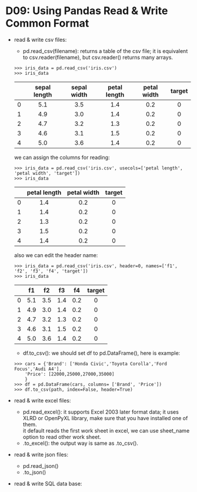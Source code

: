 # D09: Using Pandas Read & Write Common Format
*	read & write csv files:
	*	pd.read_csv(filename): returns a table of the csv file; it is equivalent to csv.reader(filename), but csv.reader() returns many arrays.<br>
	```
	>>> iris_data = pd.read_csv('iris.csv')
	>>> iris_data
	```

	|  | sepal length | sepal width | petal length | petal width | target |
	| :---: | :----------: | :---------: | :----------: | :---------: | :----: |
	| 0 | 5.1 | 3.5 | 1.4 | 0.2 | 0 |
	| 1 | 4.9 | 3.0 | 1.4 | 0.2 | 0 |
	| 2 | 4.7 | 3.2 | 1.3 | 0.2 | 0 |
	| 3 | 4.6 | 3.1 | 1.5 | 0.2 | 0 |
	| 4 | 5.0 | 3.6 | 1.4 | 0.2 | 0 |

	we can assign the columns for reading:<br>
	```
	>>> iris_data = pd.read_csv('iris.csv', usecols=['petal length', 'petal width', 'target'])
	>>> iris_data
	```

	|  | petal length | petal width | target |
	| :-: | :----------: | :---------: | :----: |
	| 0 | 1.4 | 0.2 | 0 |
	| 1 | 1.4 | 0.2 | 0 |
	| 2 | 1.3 | 0.2 | 0 |
	| 3 | 1.5 | 0.2 | 0 |
	| 4 | 1.4 | 0.2 | 0 |

	also we can edit the header name:<br>
	```
	>>> iris_data = pd.read_csv('iris.csv', header=0, names=['f1', 'f2', 'f3', 'f4', 'target'])
	>>> iris_data
	```

	|     | f1 | f2 | f3 | f4 | target |
	| :-: | :-: | :-: | :-: | :-: | :-: |
	| 0 | 5.1 | 3.5 | 1.4 | 0.2 | 0 |
	| 1 | 4.9 | 3.0 | 1.4 | 0.2 | 0 |
	| 2 | 4.7 | 3.2 | 1.3 | 0.2 | 0 |
	| 3 | 4.6 | 3.1 | 1.5 | 0.2 | 0 |
	| 4 | 5.0 | 3.6 | 1.4 | 0.2 | 0 |

	*	df.to_csv(): we should set df to pd.DataFrame(), here is example:<br>
	```
	>>> cars = {'Brand': ['Honda Civic','Toyota Corolla','Ford Focus','Audi A4'],
        'Price': [22000,25000,27000,35000]
        }
    >>> df = pd.DataFrame(cars, columns= ['Brand', 'Price'])
    >>> df.to_csv(path, index=False, header=True)
	```

*	read & write excel files:
	*	pd.read_excel(): it supports Excel 2003 later format data; it uses XLRD or OpenPyXL library, make sure that you have installed one of them.<br>
	it default reads the first work sheet in excel, we can use sheet_name option to read other work sheet.
	*	.to_excel(): the output way is same as .to_csv().

*	read & write json files:
	*	pd.read_json()
	*	.to_json()

*	read & write SQL data base:
	





